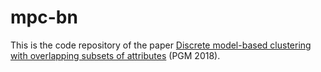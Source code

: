 # mpc-bn

This is the code repository of the paper [Discrete model-based clustering with overlapping subsets of attributes](http://proceedings.mlr.press/v72/rodriguez-sanchez18a/rodriguez-sanchez18a.pdf) (PGM 2018).
